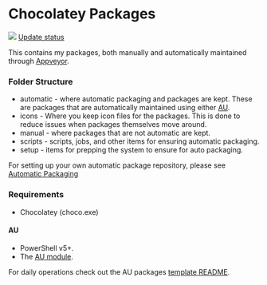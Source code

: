 # Chocolatey Packages

[![](https://ci.appveyor.com/api/projects/status/github/pauby/chocopackages?svg=true)](https://ci.appveyor.com/project/pauby/chocopackages)
[Update status](https://gist.github.com/pauby/0e5f5b8ade5b422ef59fb547e0d210d2)

This contains my packages, both manually and automatically maintained through [Appveyor](https://www.appveyor.com/).

### Folder Structure

* automatic - where automatic packaging and packages are kept. These are packages that are automatically maintained using either [AU](https://chocolatey.org/packages/au).
* icons - Where you keep icon files for the packages. This is done to reduce issues when packages themselves move around.
* manual - where packages that are not automatic are kept.
* scripts - scripts, jobs, and other items for ensuring automatic packaging.
* setup - items for prepping the system to ensure for auto packaging.

For setting up your own automatic package repository, please see [Automatic Packaging](https://chocolatey.org/docs/automatic-packages)

### Requirements

* Chocolatey (choco.exe)

#### AU

* PowerShell v5+.
* The [AU module](https://chocolatey.org/packages/au).

For daily operations check out the AU packages [template README](https://github.com/majkinetor/au-packages-template/blob/master/README.md).
